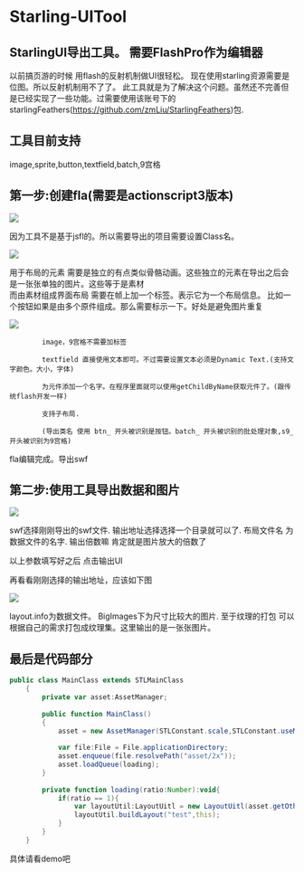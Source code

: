 Starling-UITool
===============

StarlingUI导出工具。 需要FlashPro作为编辑器
----------------------------------------------------------------

以前搞页游的时候 用flash的反射机制做UI很轻松。
现在使用starling资源需要是位图。所以反射机制用不了了。
此工具就是为了解决这个问题。虽然还不完善但是已经实现了一些功能。过需要使用该账号下的starlingFeathers(https://github.com/zmLiu/StarlingFeathers)包.

工具目前支持
------------------
image,sprite,button,textfield,batch,9宫格


第一步:创建fla(需要是actionscript3版本)
-------------------------------------------------------

<img src="Starling-UITool/images/tutorial1.png" />



因为工具不是基于jsfl的。所以需要导出的项目需要设置Class名。

<img src="Starling-UITool/images/tutorial2.png" />

用于布局的元素 需要是独立的有点类似骨骼动画。这些独立的元素在导出之后会是一张张单独的图片。这些等于是素材		
而由素材组成界面布局 需要在帧上加一个标签。表示它为一个布局信息。
比如一个按钮如果是由多个原件组成。那么需要标示一下。好处是避免图片重复

<img src="Starling-UITool/images/tutorial3.png" />

			image，9宫格不需要加标签
			
			textfield 直接使用文本即可。不过需要设置文本必须是Dynamic Text.(支持文字颜色。大小，字体)
			
			为元件添加一个名字。在程序里面就可以使用getChildByName获取元件了。(跟传统flash开发一样)
			
			支持子布局.
			
			(导出类名 使用 btn_ 开头被识别是按钮。batch_ 开头被识别的批处理对象,s9_开头被识别为9宫格)


fla编辑完成。导出swf


第二步:使用工具导出数据和图片
-------------------------------------------------------

<img src="Starling-UITool/images/tutorial4.png" />


swf选择刚刚导出的swf文件.
输出地址选择选择一个目录就可以了.
布局文件名 为数据文件的名字.
输出倍数嘛 肯定就是图片放大的倍数了

以上参数填写好之后 点击输出UI

再看看刚刚选择的输出地址，应该如下图

<img src="Starling-UITool/images/tutorial5.png" />


layout.info为数据文件。
BigImages下为尺寸比较大的图片.
至于纹理的打包 可以根据自己的需求打包成纹理集。这里输出的是一张张图片。


最后是代码部分
---------------------
```actionscript
public class MainClass extends STLMainClass
	{
		private var asset:AssetManager;
		
		public function MainClass()
		{
			asset = new AssetManager(STLConstant.scale,STLConstant.useMipMaps);
			
			var file:File = File.applicationDirectory;
			asset.enqueue(file.resolvePath("asset/2x"));
			asset.loadQueue(loading);
		}
		
		private function loading(ratio:Number):void{
			if(ratio == 1){
				var layoutUtil:LayoutUitl = new LayoutUitl(asset.getOther("layout"),asset);
				layoutUtil.buildLayout("test",this);
			}
		}
	}
```

具体请看demo吧